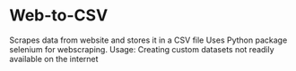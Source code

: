 # Web-to-CSV
Scrapes data from website and stores it in a CSV file
Uses Python package selenium for webscraping.
Usage: Creating custom datasets not readily available on the internet
